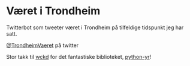 # Været i Trondheim

Twitterbot som tweeter været i Trondheim på tilfeldige tidspunkt jeg har satt.

[@TrondheimVaeret](https://twitter.com/TrondheimVaeret) på twitter

Stor takk til [wckd](https://github.com/wckd) for det fantastiske biblioteket, [python-yr](https://github.com/wckd/python-yr)!

